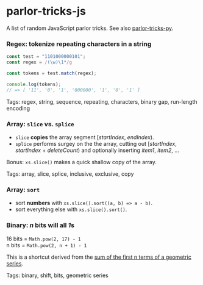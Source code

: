 # parlor-tricks-js
A list of random JavaScript parlor tricks.  See also [parlor-tricks-py](https://github.com/spaceaardvark/parlor-tricks-py/).

### Regex: tokenize repeating characters in a string

```javascript
const test = "1101000000101";
const regex = /(\w)\1*/g

const tokens = test.match(regex);

console.log(tokens); 
// => [ '11', '0', '1', '000000', '1', '0', '1' ]
```

Tags: regex, string, sequence, repeating, characters, binary gap, run-length encoding

### Array: `slice` vs. `splice`

- `slice` **copies** the array segment \[*startIndex*, *endIndex*).
- `splice` performs surgey on the the array, cutting out \[*startIndex*, *startIndex* + *deleteCount*) and optionally inserting *item1*, *item2*, ...

Bonus: `xs.slice()` makes a quick shallow copy of the array.

Tags: array, slice, splice, inclusive, exclusive, copy

### Array: `sort`

- sort **numbers** with `xs.slice().sort((a, b) => a - b)`.
- sort everything else with `xs.slice().sort()`.

### Binary: *n* bits will all *1*s

16 bits = `Math.pow(2, 17) - 1`  
n bits = `Math.pow(2, n + 1) - 1`

This is a shortcut derived from the [sum of the first n terms of a geometric series](https://en.wikipedia.org/wiki/Geometric_series#Formula).

Tags: binary, shift, bits, geometric series

